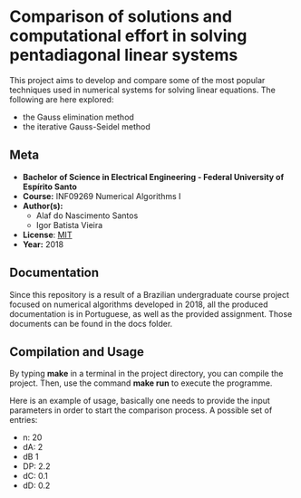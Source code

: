 # Comparison of solutions and computational effort in solving pentadiagonal linear systems

This project aims to develop and compare some of the most popular techniques used in numerical systems for solving linear equations. The following are here explored:
- the Gauss elimination method
- the iterative Gauss-Seidel method

## Meta
 * **Bachelor of Science in Electrical Engineering - Federal University of Espírito Santo**
 * **Course:** INF09269 Numerical Algorithms I
 * **Author(s):** 
    - Alaf do Nascimento Santos
    - Igor Batista Vieira
 * **License**: [MIT](LICENSE)
 * **Year:** 2018

## Documentation
Since this repository is a result of a Brazilian undergraduate course project focused on numerical algorithms developed in 2018, all the produced documentation is in Portuguese, as well as the provided assignment. Those documents can be found in the docs folder.

## Compilation and Usage
By typing **make** in a terminal in the project directory, you can compile the project. Then, use the command **make run** to execute the programme.

Here is an example of usage, basically one needs to provide the input parameters in order to start the comparison process. A possible set of entries:
- n: 20
- dA: 2
- dB 1
- DP: 2.2
- dC: 0.1
- dD: 0.2
